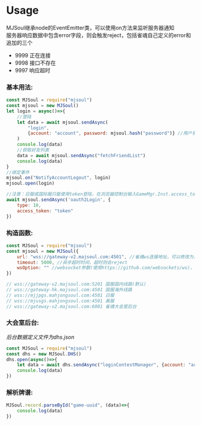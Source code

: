 # **Usage**

MJSoul继承node的EventEmitter类，可以使用on方法来监听服务器通知  
服务器响应数据中包含error字段，则会触发reject，包括雀魂自己定义的error和追加的三个  
* 9999 正在连接
* 9998 接口不存在
* 9997 响应超时

### **基本用法:**

```js
const MJSoul = require("mjsoul")
const mjsoul = new MJSoul()
let login = async()=>{
    //登陆
    let data = await mjsoul.sendAsync(
        "login",
        {account: "account", password: mjsoul.hash("password")} //用户名和密码。
    )
    console.log(data)
    //获取好友列表
    data = await mjsoul.sendAsync("fetchFriendList")
    console.log(data)
}
//绑定事件
mjsoul.on("NotifyAccountLogout", login)
mjsoul.open(login)

//注意：日服或国际服只能使用token登陆，在浏览器控制台输入GameMgr.Inst.access_token可以获得
await mjsoul.sendAsync('oauth2Login', {
    type: 10,
    access_token: "token"
})
```

### **构造函数:**

```js
const MJSoul = require("mjsoul")
const mjsoul = new MJSoul({
    url: "wss://gateway-v2.majsoul.com:4501", //雀魂ws连接地址，可以修改为日服或者国际服的地址
    timeout: 5000, //异步超时时间，超时则会reject
    wsOption: "" //websocket参数(使用https://github.com/websockets/ws)，可以用来配置代理等
})

// wss://gateway-v2.majsoul.com:5201 国服国内线路(默认)
// wss://gateway-hk.majsoul.com:4501 国服海外线路
// wss://mjjpgs.mahjongsoul.com:4501 日服
// wss://mjusgs.mahjongsoul.com:4501 美服
// wss://gateway-v2.majsoul.com:6001 雀魂大会室后台
```

### **大会室后台:**

*后台数据定义文件为dhs.json*

```js
const MJSoul = require("mjsoul")
const dhs = new MJSoul.DHS()
dhs.open(async()=>{
    let data = await dhs.sendAsync("loginContestManager", {account: "account", password: dhs.hash("password")})
    console.log(data)
})
```

### **解析牌谱:**

```js
MJSoul.record.parseById("game-uuid", (data)=>{
    console.log(data)
})
```
